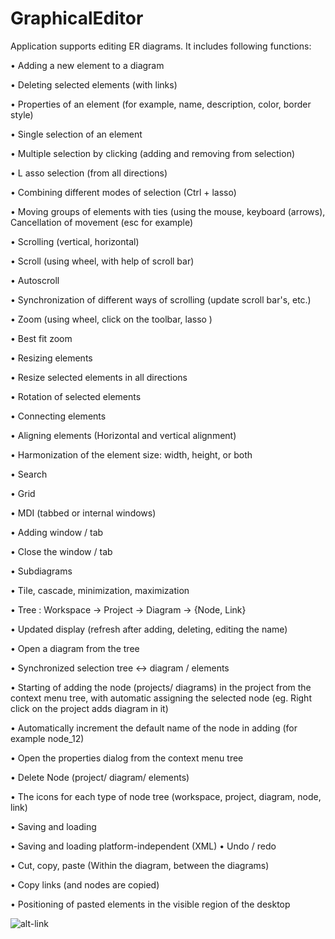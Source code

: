 GraphicalEditor
===============



Application supports editing ER diagrams. It includes following functions:

•	Adding a new element to a diagram 

•	Deleting selected elements (with links) 

•	Properties of an element (for example, name, description, color, border style) 

•	Single selection  of an element

•	Multiple selection by clicking (adding and removing from selection) 

•	L asso  selection (from all directions) 

•	Combining different modes of selection (Ctrl + lasso) 

•	Moving groups of elements with ties (using the mouse, keyboard (arrows), Cancellation of movement (esc for example) 

•	Scrolling (vertical, horizontal)

•	Scroll (using wheel, with help of scroll bar)

•	Autoscroll 

•	Synchronization of different ways of scrolling (update scroll bar's, etc.) 

•	Zoom (using wheel, click on the toolbar, lasso )

•	Best fit zoom 

•	Resizing elements 

•	Resize selected elements in all directions 

•	Rotation of selected elements 

•	Connecting elements 

•	Aligning elements  (Horizontal and vertical alignment) 

•	Harmonization of the element size: width, height, or both 

•	Search  

•	Grid 

•	MDI (tabbed or internal windows) 

•	Adding window / tab 

•	Close the window / tab 

•	Subdiagrams  

•	Tile, cascade, minimization, maximization 

•	Tree : Workspace -> Project -> Diagram -> {Node, Link} 

•	Updated display (refresh after adding, deleting, editing the name) 

•	Open a diagram from the tree 

•	Synchronized selection tree <-> diagram / elements 

•	Starting of adding the node (projects/ diagrams) in the project from the context menu tree, with automatic assigning 
the selected node (eg. Right click on the project adds diagram in it) 

•	Automatically increment the default name of the node in adding (for example node_12) 

•	Open the properties dialog from the context menu tree 

•	Delete Node (project/ diagram/ elements) 

•	The icons for each type of node tree (workspace, project, diagram, node, link) 

•	Saving and loading  

•	Saving and loading platform-independent (XML) 
•	Undo / redo 

•	Cut, copy, paste (Within the diagram, between the diagrams)

•	Copy links (and nodes are copied) 

•	Positioning of pasted elements in the visible region of the desktop



![alt-link](https://raw.githubusercontent.com/jelenans/GraphicalEditor/master/New%20Picture%20(6).bmp)

